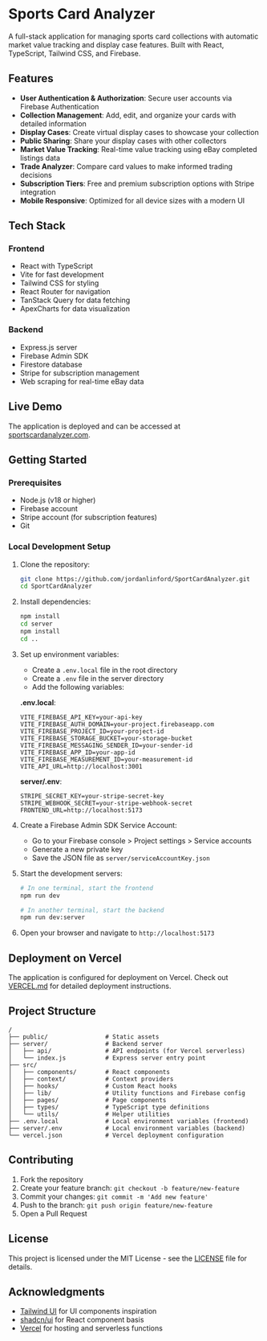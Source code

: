 # Sports Card Analyzer

A full-stack application for managing sports card collections with automatic market value tracking and display case features. Built with React, TypeScript, Tailwind CSS, and Firebase.

## Features

* **User Authentication & Authorization**: Secure user accounts via Firebase Authentication
* **Collection Management**: Add, edit, and organize your cards with detailed information
* **Display Cases**: Create virtual display cases to showcase your collection
* **Public Sharing**: Share your display cases with other collectors
* **Market Value Tracking**: Real-time value tracking using eBay completed listings data
* **Trade Analyzer**: Compare card values to make informed trading decisions
* **Subscription Tiers**: Free and premium subscription options with Stripe integration
* **Mobile Responsive**: Optimized for all device sizes with a modern UI

## Tech Stack

### Frontend
* React with TypeScript
* Vite for fast development
* Tailwind CSS for styling
* React Router for navigation
* TanStack Query for data fetching
* ApexCharts for data visualization

### Backend
* Express.js server
* Firebase Admin SDK
* Firestore database
* Stripe for subscription management
* Web scraping for real-time eBay data

## Live Demo

The application is deployed and can be accessed at [sportscardanalyzer.com](https://sportscardanalyzer.com).

## Getting Started

### Prerequisites
* Node.js (v18 or higher)
* Firebase account
* Stripe account (for subscription features)
* Git

### Local Development Setup

1. Clone the repository:
   ```bash
   git clone https://github.com/jordanlinford/SportCardAnalyzer.git
   cd SportCardAnalyzer
   ```

2. Install dependencies:
   ```bash
   npm install
   cd server
   npm install
   cd ..
   ```

3. Set up environment variables:
   - Create a `.env.local` file in the root directory
   - Create a `.env` file in the server directory
   - Add the following variables:

   **.env.local**:
   ```
   VITE_FIREBASE_API_KEY=your-api-key
   VITE_FIREBASE_AUTH_DOMAIN=your-project.firebaseapp.com
   VITE_FIREBASE_PROJECT_ID=your-project-id
   VITE_FIREBASE_STORAGE_BUCKET=your-storage-bucket
   VITE_FIREBASE_MESSAGING_SENDER_ID=your-sender-id
   VITE_FIREBASE_APP_ID=your-app-id
   VITE_FIREBASE_MEASUREMENT_ID=your-measurement-id
   VITE_API_URL=http://localhost:3001
   ```

   **server/.env**:
   ```
   STRIPE_SECRET_KEY=your-stripe-secret-key
   STRIPE_WEBHOOK_SECRET=your-stripe-webhook-secret
   FRONTEND_URL=http://localhost:5173
   ```

4. Create a Firebase Admin SDK Service Account:
   - Go to your Firebase console > Project settings > Service accounts
   - Generate a new private key
   - Save the JSON file as `server/serviceAccountKey.json`

5. Start the development servers:
   ```bash
   # In one terminal, start the frontend
   npm run dev

   # In another terminal, start the backend
   npm run dev:server
   ```

6. Open your browser and navigate to `http://localhost:5173`

## Deployment on Vercel

The application is configured for deployment on Vercel. Check out [VERCEL.md](VERCEL.md) for detailed deployment instructions.

## Project Structure

```
/
├── public/                # Static assets
├── server/                # Backend server
│   ├── api/               # API endpoints (for Vercel serverless)
│   └── index.js           # Express server entry point
├── src/
│   ├── components/        # React components
│   ├── context/           # Context providers
│   ├── hooks/             # Custom React hooks
│   ├── lib/               # Utility functions and Firebase config
│   ├── pages/             # Page components
│   ├── types/             # TypeScript type definitions
│   └── utils/             # Helper utilities
├── .env.local             # Local environment variables (frontend)
├── server/.env            # Local environment variables (backend)
└── vercel.json            # Vercel deployment configuration
```

## Contributing

1. Fork the repository
2. Create your feature branch: `git checkout -b feature/new-feature`
3. Commit your changes: `git commit -m 'Add new feature'`
4. Push to the branch: `git push origin feature/new-feature`
5. Open a Pull Request

## License

This project is licensed under the MIT License - see the [LICENSE](LICENSE) file for details.

## Acknowledgments

* [Tailwind UI](https://tailwindui.com) for UI components inspiration
* [shadcn/ui](https://ui.shadcn.com/) for React component basis
* [Vercel](https://vercel.com) for hosting and serverless functions 